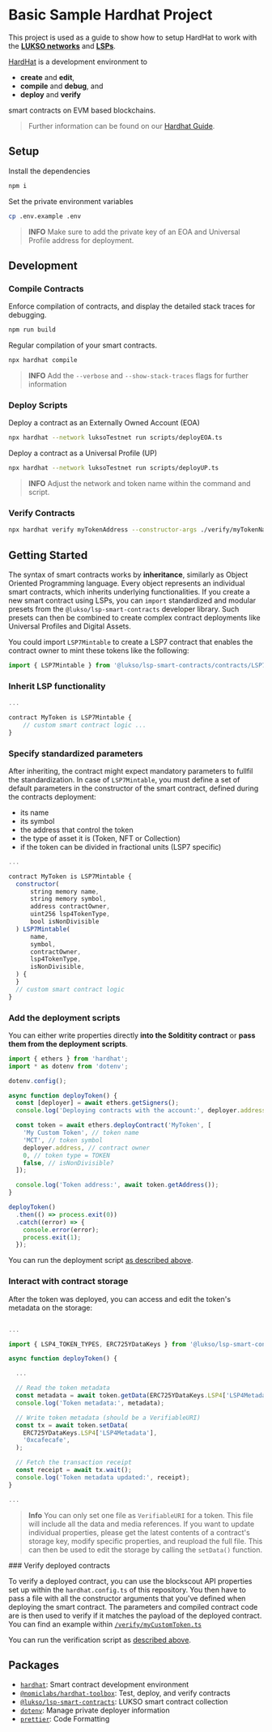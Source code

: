 # Basic Sample Hardhat Project

This project is used as a guide to show how to setup HardHat to work with the **[LUKSO networks](https://docs.lukso.tech/networks/mainnet/parameters)** and **[LSPs](https://docs.lukso.tech/contracts/introduction)**.

[HardHat](https://hardhat.org/docs) is a development environment to

- **create** and **edit**,
- **compile** and **debug**, and
- **deploy** and **verify**

smart contracts on EVM based blockchains.

> Further information can be found on our [Hardhat Guide](https://docs.lukso.tech/learn/smart-contract-developers/getting-started).

## Setup

Install the dependencies

```bash
npm i
```

Set the private environment variables

```bash
cp .env.example .env
```

> **INFO** Make sure to add the private key of an EOA and Universal Profile address for deployment.

## Development

### Compile Contracts

Enforce compilation of contracts, and display the detailed stack traces for debugging.

```bash
npm run build
```

Regular compilation of your smart contracts.

```bash
npx hardhat compile
```

> **INFO** Add the `--verbose` and `--show-stack-traces` flags for further information

### Deploy Scripts

Deploy a contract as an Externally Owned Account (EOA)

```bash
npx hardhat --network luksoTestnet run scripts/deployEOA.ts
```

Deploy a contract as a Universal Profile (UP)

```bash
npx hardhat --network luksoTestnet run scripts/deployUP.ts
```

> **INFO** Adjust the network and token name within the command and script.

### Verify Contracts

```bash
npx hardhat verify myTokenAddress --constructor-args ./verify/myTokenName.ts --network luksoTestnet
```

## Getting Started

The syntax of smart contracts works by **inheritance**, similarly as Object Oriented Programming language. Every object represents an individual smart contracts, which inherits underlying functionalities. If you create a new smart contract using LSPs, you can `import` standardized and modular presets from the `@lukso/lsp-smart-contracts` developer library. Such presets can then be combined to create complex contract deployments like Universal Profiles and Digital Assets.

You could import `LSP7Mintable` to create a LSP7 contract that enables the contract owner to mint these tokens like the following:

```js
import { LSP7Mintable } from '@lukso/lsp-smart-contracts/contracts/LSP7DigitalAsset/presets/LSP7Mintable.sol';
```

### Inherit LSP functionality

```js
...

contract MyToken is LSP7Mintable {
    // custom smart contract logic ...
}
```

### Specify standardized parameters

After inheriting, the contract might expect mandatory parameters to fullfil the standardization. In case of `LSP7Mintable`, you must define a set of default parameters in the constructor of the smart contract, defined during the contracts deployment:

- its name
- its symbol
- the address that control the token
- the type of asset it is (Token, NFT or Collection)
- if the token can be divided in fractional units (LSP7 specific)

```js
...

contract MyToken is LSP7Mintable {
  constructor(
      string memory name,
      string memory symbol,
      address contractOwner,
      uint256 lsp4TokenType,
      bool isNonDivisible
  ) LSP7Mintable(
      name,
      symbol,
      contractOwner,
      lsp4TokenType,
      isNonDivisible,
  ) {
  }
  // custom smart contract logic
}
```

### Add the deployment scripts

You can either write properties directly **into the Solditity contract** or **pass them from the deployment scripts**.

```js
import { ethers } from 'hardhat';
import * as dotenv from 'dotenv';

dotenv.config();

async function deployToken() {
  const [deployer] = await ethers.getSigners();
  console.log('Deploying contracts with the account:', deployer.address);

  const token = await ethers.deployContract('MyToken', [
    'My Custom Token', // token name
    'MCT', // token symbol
    deployer.address, // contract owner
    0, // token type = TOKEN
    false, // isNonDivisible?
  ]);

  console.log('Token address:', await token.getAddress());
}

deployToken()
  .then(() => process.exit(0))
  .catch((error) => {
    console.error(error);
    process.exit(1);
  });
```

You can run the deployment script [as described above](#deploy-scripts).

### Interact with contract storage

After the token was deployed, you can access and edit the token's metadata on the storage:

```js

...

import { LSP4_TOKEN_TYPES, ERC725YDataKeys } from '@lukso/lsp-smart-contracts';

async function deployToken() {

  ...

  // Read the token metadata
  const metadata = await token.getData(ERC725YDataKeys.LSP4['LSP4Metadata']);
  console.log('Token metadata:', metadata);

  // Write token metadata (should be a VerifiableURI)
  const tx = await token.setData(
    ERC725YDataKeys.LSP4['LSP4Metadata'],
    '0xcafecafe',
  );

  // Fetch the transaction receipt
  const receipt = await tx.wait();
  console.log('Token metadata updated:', receipt);
}

...
```

> **Info** You can only set one file as `VerifiableURI` for a token. This file will include all the data and media references. If you want to update individual properties, please get the latest contents of a contract's storage key, modify specific properties, and reupload the full file. This can then be used to edit the storage by calling the `setData()` function.

### Verify deployed contracts

To verify a deployed contract, you can use the blockscout API properties set up within the `hardhat.config.ts` of this repository. You then have to pass a file with all the constructor arguments that you've defined when deploying the smart contract. The parameters and compiled contract code are is then used to verify if it matches the payload of the deployed contract. You can find an example within [`/verify/myCustomToken.ts`](./verify/myCustomToken.ts)

You can run the verification script as [described above](#verify-contracts).

## Packages

- [`hardhat`](https://hardhat.org/docs): Smart contract development environment
- [`@nomiclabs/hardhat-toolbox`](https://hardhat.org/hardhat-runner/plugins/nomicfoundation-hardhat-toolbox): Test, deploy, and verify contracts
- [`@lukso/lsp-smart-contracts`](https://docs.lukso.tech/tools/lsp-smart-contracts/getting-started): LUKSO smart contract collection
- [`dotenv`](https://www.npmjs.com/package/dotenv): Manage private deployer information
- [`prettier`](https://www.npmjs.com/package/prettier): Code Formatting
